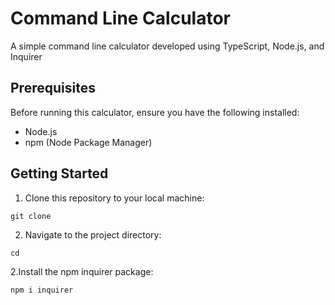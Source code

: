 # Command Line Calculator

A simple command line calculator developed using TypeScript, Node.js, and Inquirer

## Prerequisites

Before running this calculator, ensure you have the following installed:

- Node.js
- npm (Node Package Manager)

## Getting Started
1. Clone this repository to your local machine:
``` 
git clone 
```
2. Navigate to the project directory:
```
cd 
```
2.Install the npm inquirer package:
```
npm i inquirer
```
